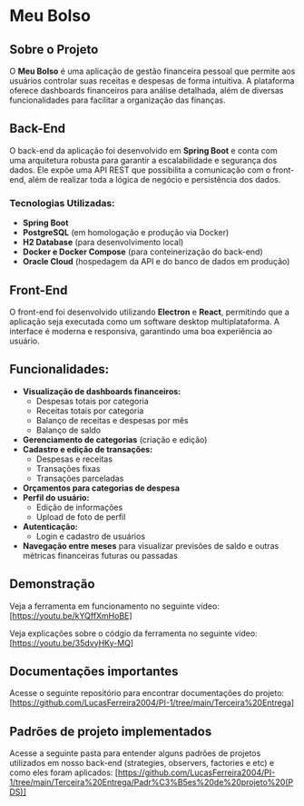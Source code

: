 # Meu Bolso

## Sobre o Projeto
O **Meu Bolso** é uma aplicação de gestão financeira pessoal que permite aos usuários controlar suas receitas e despesas de forma intuitiva. A plataforma oferece dashboards financeiros para análise detalhada, além de diversas funcionalidades para facilitar a organização das finanças.

## Back-End
O back-end da aplicação foi desenvolvido em **Spring Boot** e conta com uma arquitetura robusta para garantir a escalabilidade e segurança dos dados. Ele expõe uma API REST que possibilita a comunicação com o front-end, além de realizar toda a lógica de negócio e persistência dos dados.

### Tecnologias Utilizadas:
- **Spring Boot**
- **PostgreSQL** (em homologação e produção via Docker)
- **H2 Database** (para desenvolvimento local)
- **Docker e Docker Compose** (para conteinerização do back-end)
- **Oracle Cloud** (hospedagem da API e do banco de dados em produção)

## Front-End
O front-end foi desenvolvido utilizando **Electron** e **React**, permitindo que a aplicação seja executada como um software desktop multiplataforma. A interface é moderna e responsiva, garantindo uma boa experiência ao usuário.

## Funcionalidades:
- **Visualização de dashboards financeiros:**
  - Despesas totais por categoria
  - Receitas totais por categoria
  - Balanço de receitas e despesas por mês
  - Balanço de saldo
- **Gerenciamento de categorias** (criação e edição)
- **Cadastro e edição de transações:**
  - Despesas e receitas
  - Transações fixas
  - Transações parceladas
- **Orçamentos para categorias de despesa**
- **Perfil do usuário:**
  - Edição de informações
  - Upload de foto de perfil
- **Autenticação:**
  - Login e cadastro de usuários
- **Navegação entre meses** para visualizar previsões de saldo e outras métricas financeiras futuras ou passadas

## Demonstração
Veja a ferramenta em funcionamento no seguinte vídeo:
[https://youtu.be/kYQffXmHoBE]

Veja explicações sobre o códgio da ferramenta no seguinte vídeo:
[https://youtu.be/35dvyHKy-MQ]

## Documentações importantes
Acesse o seguinte repositório para encontrar documentações do projeto:
[https://github.com/LucasFerreira2004/PI-1/tree/main/Terceira%20Entrega]


## Padrões de projeto implementados
Acesse a seguinte pasta para entender alguns padrões de projetos utilizados em nosso back-end (strategies, observers, factories e etc) e como eles foram aplicados:
[https://github.com/LucasFerreira2004/PI-1/tree/main/Terceira%20Entrega/Padr%C3%B5es%20de%20projeto%20(PDS)]
